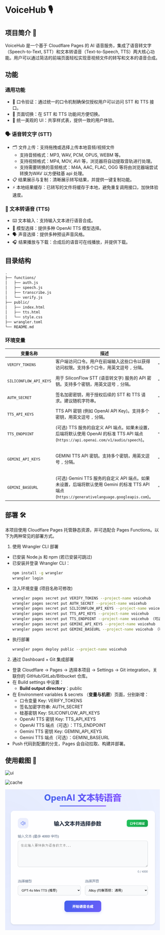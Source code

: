 # VoiceHub 🎙️

## 项目简介 🚀
VoiceHub 是一个基于 Cloudflare Pages 的 AI 语音服务，集成了语音转文字（Speech-to-Text, STT）和文本转语音（Text-to-Speech, TTS）两大核心功能。用户可以通过简洁的前端页面轻松实现音视频文件的转写和文本的语音合成。

## 功能

### 通用功能
- 🔑 口令验证：通过统一的口令机制确保仅授权用户可以访问 STT 和 TTS 接口。
- 🔄 页面切换：在 STT 和 TTS 功能间方便切换。
- 🎨 统一美观的 UI：共享样式表，提供一致的用户体验。

### 🗣️ 语音转文字 (STT)
- 🗂️ 文件上传：支持拖拽或选择上传本地音频/视频文件
  - 支持音频格式：MP3, WAV, PCM, OPUS, WEBM 等。
  - 支持视频格式：MP4, MOV, AVI 等，浏览器将自动提取音轨进行处理。
  - 支持需要转换的音频格式：M4A, AAC, FLAC, OGG 等将由浏览器端尝试转换为WAV 以方便硅基 api 处理。
- 📋 结果展示与复制：清晰展示转写结果，并提供一键复制功能。
- ⚡ 本地结果缓存：已转写的文件将缓存于本地，避免重复调用接口，加快体验速度。

### 📝 文本转语音 (TTS)
- ⌨️ 文本输入：支持输入文本进行语音合成。
- 🤖 模型选择：提供多种 OpenAI TTS 模型选择。
- 🗣️ 声音选择：提供多种预设声音风格。
- 🎧 结果播放与下载：合成后的语音可在线播放，并提供下载。

## 目录结构
```
.
├── functions/
│   ├── auth.js 
│   ├── speech.js 
│   ├── transcribe.js 
│   └── verify.js 
├── public/
│   ├── index.html 
│   ├── tts.html 
│   └── style.css
├── wrangler.toml
└── README.md
```

### 环境变量

| 变量名称             | 描述                         | 示例值                                       | 类型                |
|----------------------|------------------------------------------------------|----------------------------|---------------------|
| `VERIFY_TOKENS`      | 客户端访问口令。用户在前端输入这些口令以获得访问权限。支持多个口令，用英文逗号 `,` 分隔。  | `"your_secret_password,another_token"`       | **必需**            |
| `SILICONFLOW_API_KEYS`| 用于 SiliconFlow STT (语音转文字) 服务的 API 密钥。支持多个密钥，用英文逗号 `,` 分隔。  | `"sk-sfkey1,sk-sfkey2"`                      | **必需** (用于 STT) |
| `AUTH_SECRET`        | 签名加密密钥，用于授权后续的 STT 和 TTS 请求。建议随机字符串。 | `"a_very_strong_and_random_secret_string"`   | **必需**            |
| `TTS_API_KEYS`       | TTS API 密钥 (例如 OpenAI API Key)。支持多个密钥，用英文逗号 `,` 分隔。   | `"sk-oaikkey1,sk-oaikkey2"`                  | **必需** (用于 TTS) |
| `TTS_ENDPOINT`       | (可选) TTS 服务的自定义 API 端点。如果未设置，后端将默认使用 OpenAI 的标准 TTS API 端点 (`https://api.openai.com/v1/audio/speech`)。 | `"https://your-custom-tts-api.com/v1/speech"`| 可选  |
| `GEMINI_API_KEYS`    | GEMINI TTS API 密钥。支持多个密钥，用英文逗号 `,` 分隔。   | `"AIabcd,AI1234"`                  | 可选 (仅用于 Gemini TTS) |
| `GEMINI_BASEURL`     | (可选) Gemini TTS 服务的自定义 API 端点。如果未设置，后端将默认使用 Gemini 的标准 TTS API 端点 (`https://generativelanguage.googleapis.com`)。 | `"https://generativelanguage.googleapis.com"`| 可选  |

## 部署 🛠️

本项目使用 Cloudflare Pages 托管静态资源，并可选配合 Pages Functions。以下为两种常见的部署方式。

1. 使用 Wrangler CLI 部署
  - 已安装 Node.js 和 npm  (若已安装可跳过)
  - 已安装并登录 Wrangler CLI：  
    ```bash
    npm install -g wrangler
    wrangler login
    ```
  - 注入环境变量 (项目名称可修改)
    ```bash
    wrangler pages secret put VERIFY_TOKENS --project-name voicehub
    wrangler pages secret put AUTH_SECRET --project-name voicehub
    wrangler pages secret put SILICONFLOW_API_KEYS --project-name voicehub
    wrangler pages secret put TTS_API_KEYS --project-name voicehub
    wrangler pages secret put TTS_ENDPOINT --project-name voicehub （可选）
    wrangler pages secret put GEMINI_API_KEYS --project-name voicehub （可选，若不需要使用 gemini tts）
    wrangler pages secret put GEMINI_BASEURL --project-name voicehub （可选）
    ```
  - 执行部署
    ```bash
    wrangler pages deploy public --project-name voicehub
    ```
2. 通过 Dashboard + Git 集成部署
  - 登录 Cloudflare → Pages → 选择本项目 → Settings → Git integration，关联你的 GitHub/GitLab/Bitbucket 仓库。
  - 在 Build settings 中设置：
    - **Build output directory**：public
  - 在 Environment variables & secrets （**变量与机密**）页面，分别新增：
    - 口令变量 Key: VERIFY_TOKENS
    - 签名加密字符串:  AUTH_SECRET
    - 硅基密钥 Key: SILICONFLOW_API_KEYS
    - OpenAI TTS 密钥 Key: TTS_API_KEYS
    - OpenAI TTS 端点（可选）：TTS_ENDPOINT
    - Gemini TTS 密钥 Key: GEMINI_API_KEYS
    - Gemini TTS 端点（可选）：GEMINI_BASEURL
  - Push 代码到配置的分支，Pages 会自动拉取、构建并部署。

## 使用截图 📸
![ui](images/ui.png)

![cache](images/cache.png)

![tts](images/tts.png)